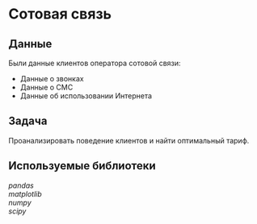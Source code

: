# Сотовая связь


## Данные

Были данные клиентов оператора сотовой связи: 
- Данные о звонках
- Данные о СМС
- Данные об использовании Интернета

## Задача

Проанализировать поведение клиентов и найти оптимальный тариф.

## Используемые библиотеки
*pandas*  
*matplotlib*  
*numpy*  
*scipy*